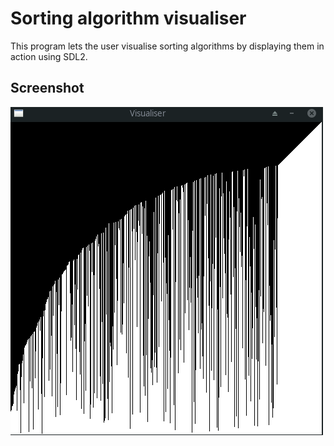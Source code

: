 # Sorting algorithm visualiser

This program lets the user visualise sorting algorithms by displaying them in action using SDL2.

## Screenshot

 ![Rendering](img/img.png)
